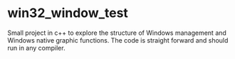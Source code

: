 # win32_window_test
Small project in c++ to explore the structure of Windows management and Windows native graphic functions. The code is straight forward and should run in any compiler.
